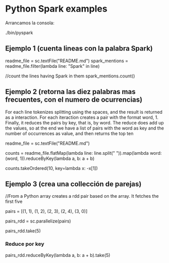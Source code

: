 # Python Spark examples
Arrancamos la consola:

./bin/pyspark

## Ejemplo 1 (cuenta lineas con la palabra Spark)
readme_file = sc.textFile("README.md") 
spark_mentions = readme_file.filter(lambda line: "Spark" in line) 

//count the lines having Spark in them 
spark_mentions.count()

## Ejemplo 2 (retorna las diez palabras mas frecuentes, con el numero de ocurrencias)
For each line tokenizes splitting using the spaces, and the result is returned as a interaction. For each iteraction creates a pair with the format word, 1. Finally, it reduces the pairs by key, that is, by word. The reduce does add up the values, so at the end we have a list of pairs with the word as key and the number of occurrences as value, and then returns the top ten

readme_file = sc.textFile("README.md")

counts = readme_file.flatMap(lambda line: line.split(" ")).map(lambda word: (word, 1)).reduceByKey(lambda a, b: a + b) 

counts.takeOrdered(10, key=lambda x: -x[1])

## Ejemplo 3 (crea una collección de parejas)
//From a Python array creates a rdd pair based on the array. It fetches the first five

pairs = [(1, 1), (1, 2), (2, 3), (2, 4), (3, 0)] 

pairs_rdd = sc.parallelize(pairs) 

pairs_rdd.take(5)

### Reduce por key

pairs_rdd.reduceByKey(lambda a, b: a + b).take(5)
